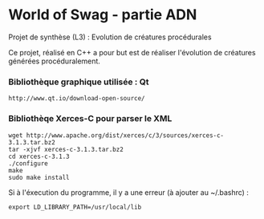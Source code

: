# World of Swag - partie ADN
Projet de synthèse (L3) : Evolution de créatures procédurales

Ce projet, réalisé en C++ a pour but est de réaliser l'évolution de créatures générées procéduralement.

### Bibliothèque graphique utilisée : Qt
```
http://www.qt.io/download-open-source/
```

### Bibliothèqe Xerces-C pour parser le XML
```shell
wget http://www.apache.org/dist/xerces/c/3/sources/xerces-c-3.1.3.tar.bz2
tar -xjvf xerces-c-3.1.3.tar.bz2
cd xerces-c-3.1.3
./configure
make
sudo make install
```
Si à l'éxecution du programme, il y a une erreur (à ajouter au ~/.bashrc) :
```shell
export LD_LIBRARY_PATH=/usr/local/lib
```

